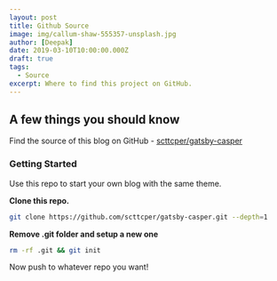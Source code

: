 ```yaml
---
layout: post
title: Github Source
image: img/callum-shaw-555357-unsplash.jpg
author: [Deepak]
date: 2019-03-10T10:00:00.000Z
draft: true
tags:
  - Source
excerpt: Where to find this project on GitHub.
---
```


## __A few things you should know__
Find the source of this blog on GitHub - [scttcper/gatsby-casper](https://github.com/scttcper/gatsby-casper)

### Getting Started
Use this repo to start your own blog with the same theme.

__Clone this repo.__
```bash
git clone https://github.com/scttcper/gatsby-casper.git --depth=1
```

__Remove .git folder and setup a new one__
```bash
rm -rf .git && git init
```

Now push to whatever repo you want!

